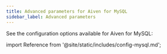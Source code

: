 ```yaml
---
title: Advanced parameters for Aiven for MySQL
sidebar_label: Advanced parameters
---
```


See the configuration options available for Aiven for MySQL:

import Reference from '@site/static/includes/config-mysql.md';

<Reference />
